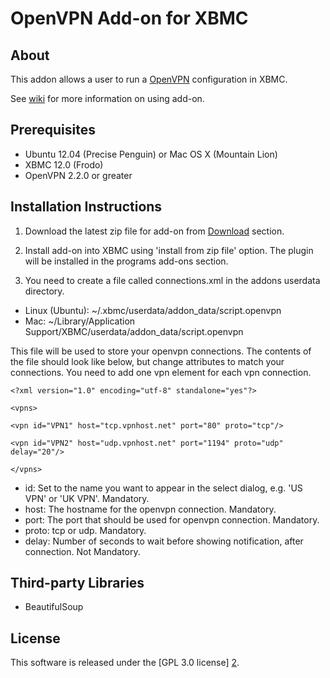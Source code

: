 OpenVPN Add-on for XBMC
======================

About
-----
This addon allows a user to run a [OpenVPN][1] configuration in XBMC. 

See [wiki][3] for more information on using add-on.

Prerequisites
-----
- Ubuntu 12.04 (Precise Penguin) or Mac OS X (Mountain Lion)
- XBMC 12.0 (Frodo)
- OpenVPN 2.2.0 or greater

Installation Instructions
-----
1. Download the latest zip file for add-on from [Download][4] section.

2. Install add-on into XBMC using 'install from zip file' option. The plugin will be installed in the programs add-ons section.

3. You need to create a file called connections.xml in the addons userdata directory.

- Linux (Ubuntu): ~/.xbmc/userdata/addon_data/script.openvpn
- Mac: ~/Library/Application Support/XBMC/userdata/addon_data/script.openvpn

This file will be used to store your openvpn connections.
The contents of the file should look like below, but change attributes to match your connections.
You need to add one vpn element for each vpn connection.

`<?xml version="1.0" encoding="utf-8" standalone="yes"?>`

`<vpns>`

`<vpn id="VPN1" host="tcp.vpnhost.net" port="80" proto="tcp"/>`

`<vpn id="VPN2" host="udp.vpnhost.net" port="1194" proto="udp" delay="20"/>`

`</vpns>`

- id: Set to the name you want to appear in the select dialog, e.g. 'US VPN' or 'UK VPN'. Mandatory.
- host: The hostname for the openvpn connection. Mandatory.
- port: The port that should be used for openvpn connection. Mandatory.
- proto: tcp or udp. Mandatory.
- delay: Number of seconds to wait before showing notification, after connection. Not Mandatory.

Third-party Libraries
---------------------
- BeautifulSoup

License
-------
This software is released under the [GPL 3.0 license] [2].

[1]: http://openvpn.net
[2]: http://www.gnu.org/licenses/gpl-3.0.html
[3]: https://github.com/brianhornsby/openvpn-xbmc/wiki
[4]: https://github.com/brianhornsby/openvpn-xbmc/downloads